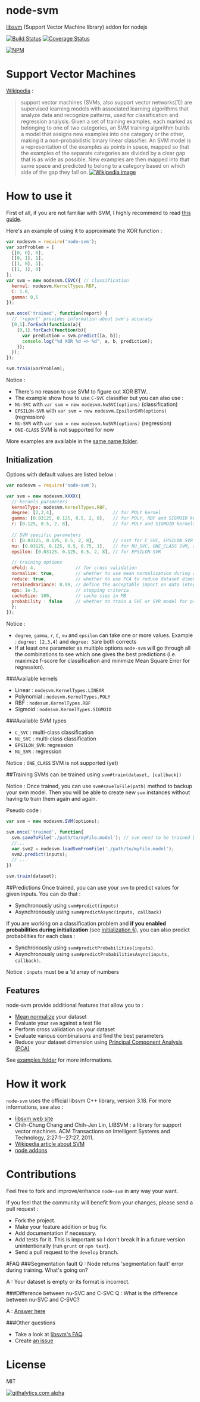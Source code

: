 node-svm
========

[libsvm](http://www.csie.ntu.edu.tw/~cjlin/libsvm/) (Support Vector Machine library) addon for nodejs

[![Build Status](https://travis-ci.org/nicolaspanel/node-svm.png)](https://travis-ci.org/nicolaspanel/node-svm)
[![Coverage Status](https://coveralls.io/repos/nicolaspanel/node-svm/badge.png?branch=master)](https://coveralls.io/r/nicolaspanel/node-svm?branch=master)

[![NPM](https://nodei.co/npm/node-svm.png?downloads=true)](https://nodei.co/npm/node-svm/)

# Support Vector Machines
[Wikipedia](http://en.wikipedia.org/wiki/Support_vector_machine)  :

>support vector machines (SVMs, also support vector networks[1]) are supervised learning models with associated learning algorithms that analyze data and recognize patterns, used for classification and regression analysis. Given a set of training examples, each marked as belonging to one of two categories, an SVM training algorithm builds a model that assigns new examples into one category or the other, making it a non-probabilistic binary linear classifier. An SVM model is a representation of the examples as points in space, mapped so that the examples of the separate categories are divided by a clear gap that is as wide as possible. New examples are then mapped into that same space and predicted to belong to a category based on which side of the gap they fall on.
>[![Wikipedia image](http://upload.wikimedia.org/wikipedia/commons/1/1b/Kernel_Machine.png)](http://en.wikipedia.org/wiki/File:Kernel_Machine.png)

# How to use it
First of all, if you are not familiar with SVM, I highly recommend to read [this guide](http://www.csie.ntu.edu.tw/~cjlin/papers/guide/guide.pdf).

Here's an example of using it to approximate the XOR function :
```javascript
var nodesvm = require('node-svm');
var xorProblem = [
  [[0, 0], 0],
  [[0, 1], 1],
  [[1, 0], 1],
  [[1, 1], 0]
];
var svm = new nodesvm.CSVC({ // classification 
  kernel: nodesvm.KernelTypes.RBF,
  C: 1.0,
  gamma: 0,5
});

svm.once('trained', function(report) {
  // 'report' provides information about svm's accuracy
  [0,1].forEach(function(a){
    [0,1].forEach(function(b){
      var prediction = svm.predict([a, b]); 
      console.log("%d XOR %d => %d", a, b, prediction);
    });
  });
});

svm.train(xorProblem);

```
Notice : 
 * There's no reason to use SVM to figure out XOR BTW...
 * The example show how to use `C-SVC` classifier but you can also use :
  * `NU-SVC` with `var svm = new nodesvm.NuSVC(options)` (classification)
  * `EPSILON-SVR` with `var svm = new nodesvm.EpsilonSVR(options)` (regression)
  * `NU-SVR` with `var svm = new nodesvm.NuSVR(options)` (regression)
 * `ONE-CLASS` SVM is not supported for now

More examples are available in the [same name folder](https://github.com/nicolaspanel/node-svm/tree/master/examples).

## Initialization
Options with default values are listed below : 
```javascript
var nodesvm = require('node-svm');

var svm = new nodesvm.XXXX({
  // kernels parameters
  kernelType: nodesvm.KernelTypes.RBF,  
  degree: [2,3,4],                      // for POLY kernel
  gamma: [0.03125, 0.125, 0.5, 2, 8],   // for POLY, RBF and SIGMOID kernels
  r: [0.125, 0.5, 2, 8],                // for POLY and SIGMOID kernels
  
  // SVM specific parameters
  C: [0.03125, 0.125, 0.5, 2, 8],       // cost for C_SVC, EPSILON_SVR and NU_SVR
  nu: [0.03125, 0.125, 0.5, 0.75, 1],   // for NU_SVC, ONE_CLASS SVM, and NU_SVR
  epsilon: [0.03125, 0.125, 0.5, 2, 8], // for EPSILON-SVR

  // training options
  nFold: 4,               // for cross validation 
  normalize: true,        // whether to use mean normalization during data pre-processing
  reduce: true,           // whether to use PCA to reduce dataset dimension during data pre-processing
  retainedVariance: 0.99, // Define the acceptable impact on data integrity (if PCA activated)
  eps: 1e-3,              // stopping criteria 
  cacheSize: 100,         // cache siez in MB        
  probability : false     // whether to train a SVC or SVR model for probability estimates
  }; 
});
```
Notice : 
 * `degree`, `gamma`, `r`, `C`, `nu` and `epsilon` can take one or more values. Example :  `degree: [2,3,4]` and `degree: 3`are both corrects
 * If at least one parameter as multiple options `node-svm` will go through all the combinations to see which one gives the best predictions (i.e. maximize f-score for classification and minimize Mean Square Error for regression).

###Available kernels
 * Linear     : `nodesvm.KernelTypes.LINEAR`
 * Polynomial : `nodesvm.KernelTypes.POLY`
 * RBF        : `nodesvm.KernelTypes.RBF`
 * Sigmoid    : `nodesvm.KernelTypes.SIGMOID`

###Available SVM types

 * `C_SVC`      : multi-class classification
 * `NU_SVC`     : multi-class classification 
 * `EPSILON_SVR`: regression
 * `NU_SVR`     : regression

Notice : `ONE_CLASS` SVM is not supported (yet) 

##Training
SVMs can be trained using `svm#train(dataset, [callback])`

Notice :  Once trained, you can use `svm#saveToFile(path)` method to backup your svm model. Then you will be able to create new `svm` instances without having to train them again and again.

Pseudo code : 
```javascript
var svm = new nodesvm.SVM(options);

svm.once('trained', function{
  svm.saveToFile('./path/to/myFile.model'); // svm need to be trained before you can save it
  //...
  var svm2 = nodesvm.loadSvmFromFile('./path/to/myFile.model');
  svm2.predict(inputs);
  // ...
})

svm.train(dataset); 
```

##Predictions
Once trained, you can use your `svm` to predict values for given inputs. You can do that : 
 * Synchronously using `svm#predict(inputs)`
 * Asynchronously using `svm#predictAsync(inputs, callback)`

If you are working on a classification problem and **if you enabled probabilities during initialization** (see [initialization §](https://github.com/nicolaspanel/node-svm#initialization)), you can also predict probabilities for each class  : 
 * Synchronously using `svm#predictProbabilities(inputs)`. 
 * Asynchronously using `svm#predictProbabilitiesAsync(inputs, callback)`.

Notice : `inputs` must be a 1d array of numbers

## Features
node-svm provide additional features that allow you to :
 * [Mean normalize](http://en.wikipedia.org/wiki/Normalization_(statistics)) your dataset
 * Evaluate your `svm` against a test file
 * Perform cross validation on your dataset
 * Evaluate various combinaisons and find the best parameters
 * Reduce your dataset dimension using [Principal Component Analysis (PCA)](http://en.wikipedia.org/wiki/Principal_component_analysis)

See [examples folder](https://github.com/nicolaspanel/node-svm/blob/master/examples) for more informations.

# How it work
`node-svm` uses the official libsvm C++ library, version 3.18. For more informations, see also : 
 * [libsvm web site](http://www.csie.ntu.edu.tw/~cjlin/libsvm/)
 * Chih-Chung Chang and Chih-Jen Lin, LIBSVM : a library for support vector machines. ACM Transactions on Intelligent Systems and Technology, 2:27:1--27:27, 2011.
 * [Wikipedia article about SVM](https://en.wikipedia.org/wiki/Support_vector_machine)
 * [node addons](http://nodejs.org/api/addons.html)

# Contributions
Feel free to fork and improve/enhance `node-svm` in any way your want.

If you feel that the community will benefit from your changes, please send a pull request : 
 * Fork the project.
 * Make your feature addition or bug fix.
 * Add documentation if necessary.
 * Add tests for it. This is important so I don't break it in a future version unintentionally (run `grunt` or `npm test`).
 * Send a pull request to the `develop` branch. 

#FAQ
###Segmentation fault
Q : Node returns 'segmentation fault' error during training. What's going on?

A : Your dataset is empty or its format is incorrect.

###Difference between nu-SVC and C-SVC
Q : What is the difference between nu-SVC and C-SVC?

A : [Answer here](http://www.csie.ntu.edu.tw/~cjlin/libsvm/faq.html#f411)

###Other questions
 * Take a look at [libsvm's FAQ](http://www.csie.ntu.edu.tw/~cjlin/libsvm/faq.html).
 * Create [an issue](https://github.com/nicolaspanel/node-svm/issues)

# License
MIT

[![githalytics.com alpha](https://cruel-carlota.pagodabox.com/92d9dd8573d8b458d19a240629fea97a "githalytics.com")](http://githalytics.com/nicolaspanel/node-svm)
